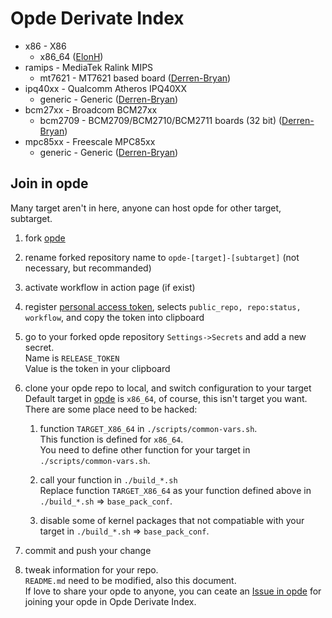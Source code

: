# Opde Derivate Index

- x86 - X86
  - x86_64 ([ElonH](https://github.com/ElonH/opde))
- ramips - MediaTek Ralink MIPS
  - mt7621 - MT7621 based board ([Derren-Bryan](https://github.com/Derren-Bryan/opde-ramips-mt7621))
- ipq40xx - Qualcomm Atheros IPQ40XX
  - generic - Generic ([Derren-Bryan](https://github.com/Derren-Bryan/opde-ipq40xx-generic))
- bcm27xx - Broadcom BCM27xx
  - bcm2709 - BCM2709/BCM2710/BCM2711 boards (32 bit) ([Derren-Bryan](https://github.com/Derren-Bryan/opde-bcm27xx-bcm2709))
- mpc85xx - Freescale MPC85xx
  - generic - Generic ([Derren-Bryan](https://github.com/Derren-Bryan/opde-mpc85xx-generic))

## Join in opde

Many target aren't in here, anyone can host opde for other target, subtarget.

1. fork [opde](https://github.com/ElonH/opde)

2. rename forked repository name to `opde-[target]-[subtarget]` (not necessary, but recommanded)

3. activate workflow in action page (if exist)

4. register [personal access token](https://github.com/settings/tokens), selects `public_repo, repo:status, workflow`, and copy the token into clipboard

5. go to your forked opde repository `Settings->Secrets` and add a new secret.  
  Name is `RELEASE_TOKEN`  
  Value is the token in your clipboard

6. clone your opde repo to local, and switch configuration to your target  
  Default target in [opde](https://github.com/ElonH/opde) is `x86_64`, of course, this isn't target you want.  
  There are some place need to be hacked:

    1. function `TARGET_X86_64` in `./scripts/common-vars.sh`.  
      This function is defined for `x86_64`.  
      You need to define other function for your target in `./scripts/common-vars.sh`.

    2. call your function in `./build_*.sh`  
      Replace function `TARGET_X86_64` as your function defined above in `./build_*.sh` => `base_pack_conf`.

    3. disable some of kernel packages that not compatiable with your target in `./build_*.sh` => `base_pack_conf`.

7. commit and push your change

8. tweak information for your repo.  
  `README.md` need to be modified, also this document.  
  If love to share your opde to anyone, you can ceate an [Issue in opde](https://github.com/ElonH/opde/issues) for joining your opde in Opde Derivate Index.
